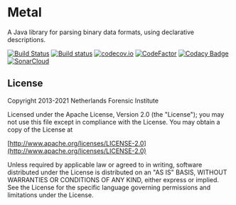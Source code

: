 # Metal

A Java library for parsing binary data formats, using declarative descriptions.

[![Build Status](https://travis-ci.com/parsingdata/metal.svg?branch=master)](https://travis-ci.com/parsingdata/metal)
[![Build status](https://ci.appveyor.com/api/projects/status/69hk2llxjjyatuyq/branch/master?svg=true)](https://ci.appveyor.com/project/parsingdata/metal/branch/master)
[![codecov.io](https://codecov.io/github/parsingdata/metal/coverage.svg?branch=master)](https://codecov.io/github/parsingdata/metal?branch=master)
[![CodeFactor](https://www.codefactor.io/repository/github/parsingdata/metal/badge)](https://www.codefactor.io/repository/github/parsingdata/metal)
[![Codacy Badge](https://app.codacy.com/project/badge/Grade/58fd44c214a4425f967e27214bb3a924)](https://www.codacy.com/gh/parsingdata/metal/dashboard?utm_source=github.com&amp;utm_medium=referral&amp;utm_content=parsingdata/metal&amp;utm_campaign=Badge_Grade)
[![SonarCloud](https://sonarcloud.io/api/project_badges/measure?project=parsingdata_metal&metric=alert_status)](https://sonarcloud.io/dashboard?id=parsingdata_metal)

## License

Copyright 2013-2021 Netherlands Forensic Institute

Licensed under the Apache License, Version 2.0 (the "License");
you may not use this file except in compliance with the License.
You may obtain a copy of the License at

[http://www.apache.org/licenses/LICENSE-2.0](http://www.apache.org/licenses/LICENSE-2.0)

Unless required by applicable law or agreed to in writing, software
distributed under the License is distributed on an "AS IS" BASIS,
WITHOUT WARRANTIES OR CONDITIONS OF ANY KIND, either express or implied.
See the License for the specific language governing permissions and
limitations under the License.
